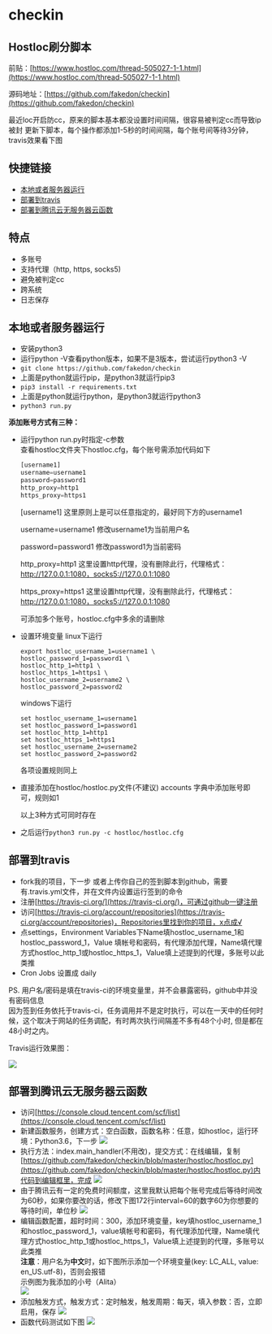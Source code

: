 # checkin

## Hostloc刷分脚本

前贴：[https://www.hostloc.com/thread-505027-1-1.html](https://www.hostloc.com/thread-505027-1-1.html)

源码地址：[https://github.com/fakedon/checkin](https://github.com/fakedon/checkin)

最近loc开启防cc，原来的脚本基本都没设置时间间隔，很容易被判定cc而导致ip被封
更新下脚本，每个操作都添加1-5秒的时间间隔，每个账号间等待3分钟，travis效果看下图

## 快捷链接
- [本地或者服务器运行](#本地或者服务器运行)
- [部署到travis](#部署到travis)
- [部署到腾讯云无服务器云函数](#部署到腾讯云无服务器云函数)

## 特点
* 多账号
* 支持代理（http, https, socks5)
* 避免被判定cc
* 跨系统
* 日志保存

## 本地或者服务器运行
* 安装python3
* 运行python -V查看python版本，如果不是3版本，尝试运行python3 -V
* `git clone https://github.com/fakedon/checkin`
* 上面是python就运行pip，是python3就运行pip3
* `pip3 install -r requirements.txt`
* 上面是python就运行python，是python3就运行python3
* `python3 run.py`

**添加账号方式有三种：**
* 运行python run.py时指定-c参数  
   查看hostloc文件夹下hostloc.cfg，每个账号需添加代码如下
   ```python
   [username1]
   username=username1
   password=password1
   http_proxy=http1
   https_proxy=https1
   ```
   [username1] 这里原则上是可以任意指定的，最好同下方的username1

   username=username1 修改username1为当前用户名

   password=password1 修改password1为当前密码

   http_proxy=http1 这里设置http代理，没有删除此行，代理格式：http://127.0.0.1:1080，socks5://127.0.0.1:1080

   https_proxy=https1 这里设置http代理，没有删除此行，代理格式：http://127.0.0.1:1080，socks5://127.0.0.1:1080

   可添加多个账号，hostloc.cfg中多余的请删除  
   
* 设置环境变量
   linux下运行
   ```
   export hostloc_username_1=username1 \
   hostloc_password_1=password1 \
   hostloc_http_1=http1 \
   hostloc_https_1=https1 \
   hostloc_username_2=username2 \
   hostloc_password_2=password2
   ```
   windows下运行
   ```
   set hostloc_username_1=username1
   set hostloc_password_1=password1
   set hostloc_http_1=http1
   set hostloc_https_1=https1
   set hostloc_username_2=username2
   set hostloc_password_2=password2
   ```
   各项设置规则同上
* 直接添加在hostloc/hostloc.py文件(不建议)
accounts 字典中添加账号即可，规则如1

   以上3种方式可同时存在  
* 之后运行`python3 run.py -c hostloc/hostloc.cfg`

## 部署到travis
* fork我的项目，下一步
   或者上传你自己的签到脚本到github，需要有.travis.yml文件，并在文件内设置运行签到的命令
* 注册[https://travis-ci.org/](https://travis-ci.org/)，可通过github一键注册
* 访问[https://travis-ci.org/account/repositories](https://travis-ci.org/account/repositories)，Repositories里找到你的项目，x点成√
* 点settings，Environment Variables下Name填hostloc_username_1和hostloc_password_1，Value 填帐号和密码，有代理添加代理，Name填代理方式hostloc_http_1或hostloc_https_1，Value填上述提到的代理，多账号以此类推
* Cron Jobs 设置成 daily

PS. 用户名/密码是填在travis-ci的环境变量里，并不会暴露密码，github中并没有密码信息  
因为签到任务依托于travis-ci，任务调用并不是定时执行，可以在一天中的任何时候，这个取决于网站的任务调配，有时两次执行间隔差不多有48个小时, 但是都在48小时之内。

Travis运行效果图：

![](/docs/img/hostloc_autocheck_travis.jpg)


## 部署到腾讯云无服务器云函数
* 访问[https://console.cloud.tencent.com/scf/list](https://console.cloud.tencent.com/scf/list)
* 新建函数服务，创建方式：空白函数，函数名称：任意，如hostloc，运行环境：Python3.6，下一步
   ![](/docs/img/hostloc_tencent1.jpg)
* 执行方法：index.main_handler(不用改)，提交方式：在线编辑，复制[https://github.com/fakedon/checkin/blob/master/hostloc/hostloc.py](https://github.com/fakedon/checkin/blob/master/hostloc/hostloc.py)内代码到编辑框里，完成
   ![](/docs/img/hostloc_tencent12.jpg)
* 由于腾讯云有一定的免费时间额度，这里我默认把每个账号完成后等待时间改为60秒，如果你要改的话，修改下图172行interval=60的数字60为你想要的等待时间，单位秒
   ![](/docs/img/hostloc_tencent13.jpg)
* 编辑函数配置，超时时间：300，添加环境变量，key填hostloc_username_1和hostloc_password_1，value填帐号和密码，有代理添加代理，Name填代理方式hostloc_http_1或hostloc_https_1，Value填上述提到的代理，多账号以此类推  
**注意**：用户名为**中文**时，如下图所示添加一个环境变量(key: LC_ALL, value: en_US.utf-8)，否则会报错  
   示例图为我添加的小号（Alita）  
   ![](/docs/img/hostloc_tencent14.jpg)
* 添加触发方式，触发方式：定时触发，触发周期：每天，填入参数：否，立即启用，保存
   ![](/docs/img/hostloc_tencent4.jpg)
* 函数代码测试如下图
   ![](/docs/img/hostloc_tencent15.jpg)
